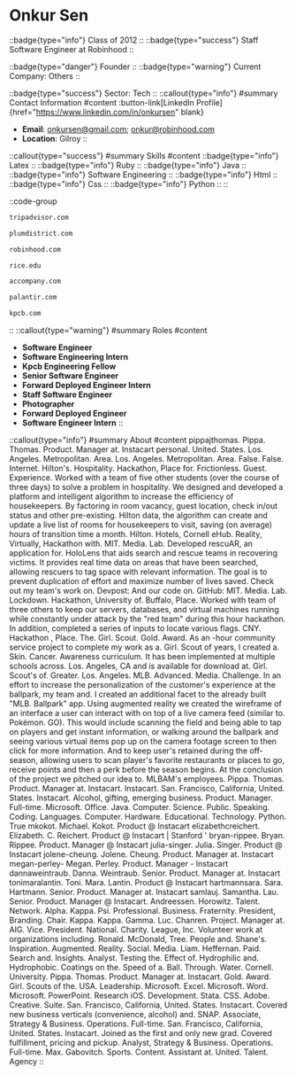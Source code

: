 # Onkur Sen
::badge{type="info"}
Class of 2012
::
::badge{type="success"}
Staff Software Engineer at Robinhood
::

::badge{type="danger"}
Founder
::
::badge{type="warning"}
Current Company: Others
::

::badge{type="success"}
Sector: Tech
::
::callout{type="info"}
#summary
Contact Information
#content
:button-link[LinkedIn Profile]{href="https://www.linkedin.com/in/onkursen" blank}
- **Email**: onkursen@gmail.com; onkur@robinhood.com
- **Location**: Gilroy
::

::callout{type="success"}
#summary
Skills
#content
::badge{type="info"}
Latex
::
::badge{type="info"}
Ruby
::
::badge{type="info"}
Java
::
::badge{type="info"}
Software Engineering
::
::badge{type="info"}
Html
::
::badge{type="info"}
Css
::
::badge{type="info"}
Python
::
::

::code-group
```bash [Tripadvisor]
tripadvisor.com
```
```bash [Plum District]
plumdistrict.com
```
```bash [Robinhood]
robinhood.com
```
```bash [Rice University]
rice.edu
```
```bash [Accompany]
accompany.com
```
```bash [Palantir Technologies]
palantir.com
```
```bash [Kleiner Perkins Caufield & Byers]
kpcb.com
```
::
::callout{type="warning"}
#summary
Roles
#content
- **Software Engineer**
- **Software Engineering Intern**
- **Kpcb Engineering Fellow**
- **Senior Software Engineer**
- **Forward Deployed Engineer Intern**
- **Staff Software Engineer**
- **Photographer**
- **Forward Deployed Engineer**
- **Software Engineer Intern**
::

::callout{type="info"}
#summary
About
#content
pippajthomas. Pippa. Thomas. Product. Manager at. Instacart personal. United. States. Los. Angeles. Metropolitan. Area. Los. Angeles. Metropolitan. Area. False. False. Internet. Hilton's. Hospitality. Hackathon, Place for. Frictionless. Guest. Experience. Worked with a team of five other students (over the course of three days) to solve a problem in hospitality. We designed and developed a platform and intelligent algorithm to increase the efficiency of housekeepers. By factoring in room vacancy, guest location, check in/out status and other pre-existing. Hilton data, the algorithm can create and update a live list of rooms for housekeepers to visit, saving (on average) hours of transition time a month. Hilton. Hotels, Cornell eHub. Reality, Virtually, Hackathon with. MIT. Media. Lab. Developed rescuAR, an application for. HoloLens that aids search and rescue teams in recovering victims. It provides real time data on areas that have been searched, allowing rescuers to tag space with relevant information. The goal is to prevent duplication of effort and maximize number of lives saved. Check out my team's work on. Devpost: And our code on. GitHub: MIT. Media. Lab. Lockdown. Hackathon, University of. Buffalo, Place. Worked with team of three others to keep our servers, databases, and virtual machines running while constantly under attack by the "red team" during this hour hackathon. In addition, completed a series of inputs to locate various flags. CNY. Hackathon , Place. The. Girl. Scout. Gold. Award. As an -hour community service project to complete my work as a. Girl. Scout of years, I created a. Skin. Cancer. Awareness curriculum. It has been implemented at multiple schools across. Los. Angeles, CA and is available for download at. Girl. Scout's of. Greater. Los. Angeles. MLB. Advanced. Media. Challenge. In an effort to increase the personalization of the customer's experience at the ballpark, my team and. I created an additional facet to the already built "MLB. Ballpark" app. Using augmented reality we created the wireframe of an interface a user can interact with on top of a live camera feed (similar to. Pokémon. GO). This would include scanning the field and being able to tap on players and get instant information, or walking around the ballpark and seeing various virtual items pop up on the camera footage screen to then click for more information. And to keep user's retained during the off-season, allowing users to scan player's favorite restaurants or places to go, receive points and then a perk before the season begins. At the conclusion of the project we pitched our idea to. MLBAM's employees. Pippa. Thomas. Product. Manager at. Instacart. Instacart. San. Francisco, California, United. States. Instacart. Alcohol, gifting, emerging business. Product. Manager. Full-time. Microsoft. Office. Java. Computer. Science. Public. Speaking. Coding. Languages. Computer. Hardware. Educational. Technology. Python. True mkokot. Michael. Kokot. Product @ Instacart elizabethcreichert. Elizabeth. C. Reichert. Product @ Instacart | Stanford ' bryan-rippee. Bryan. Rippee. Product. Manager @ Instacart julia-singer. Julia. Singer. Product @ Instacart jolene-cheung. Jolene. Cheung. Product. Manager at. Instacart megan-perley- Megan. Perley. Product. Manager - Instacart dannaweintraub. Danna. Weintraub. Senior. Product. Manager at. Instacart tonimaralantin. Toni. Mara. Lantin. Product @ Instacart hartmannsara. Sara. Hartmann. Senior. Product. Manager at. Instacart samlauj. Samantha. Lau. Senior. Product. Manager @ Instacart. Andreessen. Horowitz. Talent. Network. Alpha. Kappa. Psi. Professional. Business. Fraternity. President, Branding. Chair. Kappa. Kappa. Gamma. Luc. Chanren. Project. Manager at. AIG. Vice. President. National. Charity. League, Inc. Volunteer work at organizations including. Ronald. McDonald, Tree. People and. Shane's. Inspiration. Augmented. Reality. Social. Media. Liam. Heffernan. Paid. Search and. Insights. Analyst. Testing the. Effect of. Hydrophilic and. Hydrophobic. Coatings on the. Speed of a. Ball. Through. Water. Cornell. University. Pippa. Thomas. Product. Manager at. Instacart. Gold. Award. Girl. Scouts of the. USA. Leadership. Microsoft. Excel. Microsoft. Word. Microsoft. PowerPoint. Research iOS. Development. Stata. CSS. Adobe. Creative. Suite. San. Francisco, California, United. States. Instacart. Covered new business verticals (convenience, alcohol) and. SNAP. Associate, Strategy & Business. Operations. Full-time. San. Francisco, California, United. States. Instacart. Joined as the first and only new grad. Covered fulfillment, pricing and pickup. Analyst, Strategy & Business. Operations. Full-time. Max. Gabovitch. Sports. Content. Assistant at. United. Talent. Agency
::
